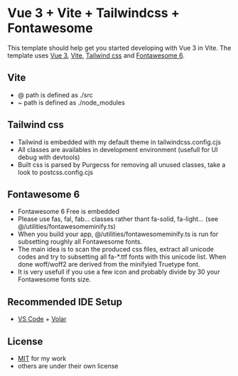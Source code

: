 # Vue 3 + Vite + Tailwindcss + Fontawesome

This template should help get you started developing with Vue 3 in Vite. The template uses [Vue 3](https://vuejs.org/), [Vite](https://vitejs.dev/), [Tailwind css](https://tailwindcss.com/) and [Fontawesome 6](https://fontawesome.com/).

## Vite

- @ path is defined as ./src
- ~ path is defined as ./node_modules

## Tailwind css

- Tailwind is embedded with my default theme in tailwindcss.config.cjs
- All classes are availables in development environment (usefull for UI debug with devtools)
- Built css is parsed by Purgecss for removing all unused classes, take a look to postcss.config.cjs 

## Fontawesome 6

- Fontawesome 6 Free is embedded
- Please use fas, fal, fab… classes rather thant fa-solid, fa-light… (see @/utilities/fontawesomeminify.ts)
- When you build your app, @/utilities/fontawesomeminify.ts is run for subsetting roughly all Fontawesome fonts.
- The main idea is to scan the produced css files, extract all unicode codes and try to subsetting all fa-*.ttf fonts with this unicode list. When done woff/woff2 are derived from the minifyied Truetype font.
- It is very usefull if you use a few icon and probably divide by 30 your Fontawesome fonts size.

## Recommended IDE Setup

- [VS Code](https://code.visualstudio.com/) + [Volar](https://marketplace.visualstudio.com/items?itemName=Vue.volar)

## License

- [MIT](https://github.com/eltorio/vue-vite-tailwindcss-fontawesome/blob/main/LICENSE.md) for my work
- others are under their own license
